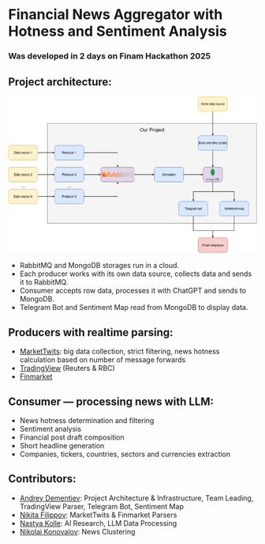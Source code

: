 # Financial News Aggregator with Hotness and Sentiment Analysis
### Was developed in 2 days on Finam Hackathon 2025
## Project architecture:
![Architecture](./schema.png)
- RabbitMQ and MongoDB storages run in a cloud.
- Each producer works with its own data source, collects data and sends it to RabbitMQ.
- Consumer accepts row data, processes it with ChatGPT and sends to MongoDB.
- Telegram Bot and Sentiment Map read from MongoDB to display data.
## Producers with realtime parsing:
- [MarketTwits](https://t.me/markettwits): big data collection, strict filtering, news hotness calculation based on number of message forwards
- [TradingView](https://ru.tradingview.com/news-flow/?market=bond,economic,etf,forex,futures,index,stock&market_country=entire_world&provider=reuters,rbc) (Reuters & RBC)
- [Finmarket](https://www.finmarket.ru/)
## Consumer — processing news with LLM:
- News hotness determination and filtering
- Sentiment analysis
- Financial post draft composition
- Short headline generation
- Companies, tickers, countries, sectors and currencies extraction
## Contributors:
- [Andrey Dementiev](https://github.com/andreydem0505): Project Architecture & Infrastructure, Team Leading, TradingView Parser, Telegram Bot, Sentiment Map
- [Nikita Filippov](https://github.com/Nikita-bite): MarketTwits & Finmarket Parsers
- [Nastya Kolle](https://github.com/nastya-kolle): AI Research, LLM Data Processing
- [Nikolai Konovalov](https://github.com/fhdudi47): News Clustering
